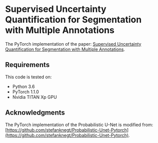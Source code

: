# Supervised Uncertainty Quantification for Segmentation with Multiple Annotations

The PyTorch implementation of the paper: [Supervised Uncertainty Quantification for Segmentation with Multiple Annotations](https://arxiv.org/pdf/1907.01949.pdf).

## Requirements
This code is tested on:
* Python 3.6
* PyTorch 1.1.0
* Nvidia TITAN Xp GPU

## Acknowledgments
The PyTorch implementation of the Probabilistic U-Net is modified from: [https://github.com/stefanknegt/Probabilistic-Unet-Pytorch](https://github.com/stefanknegt/Probabilistic-Unet-Pytorch).
